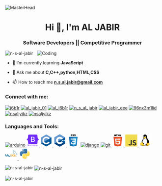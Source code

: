 ![MasterHead](https://github.com/N-S-AL-JABIR/git-photo/blob/main/git.gif?raw=true)
<h1 align="center">Hi 👋, I'm AL JABIR</h1>
<h3 align="center">Software Developers || Competitive Programmer</h3>
<img align="right" alt="Coding" width="400" src="https://github.com/N-S-AL-JABIR/git-photo/blob/main/1594835668489.gif?raw=true">
<p align="left"> <img src="https://komarev.com/ghpvc/?username=n-s-al-jabir&label=Profile%20views&color=0e75b6&style=flat" alt="n-s-al-jabir" /> </p>

- 🌱 I’m currently learning **JavaScript**

- 💬 Ask me about **C,C++,python,HTML,CSS**

- 📫 How to reach me **n.s.al.jabir@gmail.com**

<h3 align="left">Connect with me:</h3>
<p align="left">
<a href="https://linkedin.com/in/j6b1r" target="blank"><img align="center" src="https://raw.githubusercontent.com/rahuldkjain/github-profile-readme-generator/master/src/images/icons/Social/linked-in-alt.svg" alt="j6b1r" height="30" width="40" /></a>
<a href="https://instagram.com/al_jabir_01" target="blank"><img align="center" src="https://raw.githubusercontent.com/rahuldkjain/github-profile-readme-generator/master/src/images/icons/Social/instagram.svg" alt="al_jabir_01" height="30" width="40" /></a>
<a href="https://www.codechef.com/users/al_j6b1r" target="blank"><img align="center" src="https://cdn.jsdelivr.net/npm/simple-icons@3.1.0/icons/codechef.svg" alt="al_j6b1r" height="30" width="40" /></a>
<a href="https://www.hackerrank.com/n_s_al_jabir" target="blank"><img align="center" src="https://raw.githubusercontent.com/rahuldkjain/github-profile-readme-generator/master/src/images/icons/Social/hackerrank.svg" alt="n_s_al_jabir" height="30" width="40" /></a>
<a href="https://codeforces.com/profile/al_jabir_eee" target="blank"><img align="center" src="https://raw.githubusercontent.com/rahuldkjain/github-profile-readme-generator/master/src/images/icons/Social/codeforces.svg" alt="al_jabir_eee" height="30" width="40" /></a>
<a href="https://www.leetcode.com/96nx3m1lid" target="blank"><img align="center" src="https://raw.githubusercontent.com/rahuldkjain/github-profile-readme-generator/master/src/images/icons/Social/leet-code.svg" alt="96nx3m1lid" height="30" width="40" /></a>
<a href="https://auth.geeksforgeeks.org/user/nsaljyikz" target="blank"><img align="center" src="https://raw.githubusercontent.com/rahuldkjain/github-profile-readme-generator/master/src/images/icons/Social/geeks-for-geeks.svg" alt="nsaljyikz" height="30" width="40" /></a>
<a href="https://judge.beecrowd.com/en/profile/839461" target="blank"><img align="center" src="https://github.com/N-S-AL-JABIR/git-photo/blob/main/beecrowd.png?raw=true" alt="nsaljyikz" height="30" width="40" /></a>
</p>

<h3 align="left">Languages and Tools:</h3>
<p align="left"> <a href="https://www.arduino.cc/" target="_blank" rel="noreferrer"> <img src="https://cdn.worldvectorlogo.com/logos/arduino-1.svg" alt="arduino" width="40" height="40"/> </a> <a href="https://getbootstrap.com" target="_blank" rel="noreferrer"> <img src="https://raw.githubusercontent.com/devicons/devicon/master/icons/bootstrap/bootstrap-plain-wordmark.svg" alt="bootstrap" width="40" height="40"/> </a> <a href="https://www.cprogramming.com/" target="_blank" rel="noreferrer"> <img src="https://raw.githubusercontent.com/devicons/devicon/master/icons/c/c-original.svg" alt="c" width="40" height="40"/> </a> <a href="https://www.w3schools.com/cpp/" target="_blank" rel="noreferrer"> <img src="https://raw.githubusercontent.com/devicons/devicon/master/icons/cplusplus/cplusplus-original.svg" alt="cplusplus" width="40" height="40"/> </a> <a href="https://www.w3schools.com/css/" target="_blank" rel="noreferrer"> <img src="https://raw.githubusercontent.com/devicons/devicon/master/icons/css3/css3-original-wordmark.svg" alt="css3" width="40" height="40"/> </a> <a href="https://www.djangoproject.com/" target="_blank" rel="noreferrer"> <img src="https://cdn.worldvectorlogo.com/logos/django.svg" alt="django" width="40" height="40"/> </a> <a href="https://git-scm.com/" target="_blank" rel="noreferrer"> <img src="https://www.vectorlogo.zone/logos/git-scm/git-scm-icon.svg" alt="git" width="40" height="40"/> </a> <a href="https://www.w3.org/html/" target="_blank" rel="noreferrer"> <img src="https://raw.githubusercontent.com/devicons/devicon/master/icons/html5/html5-original-wordmark.svg" alt="html5" width="40" height="40"/> </a> <a href="https://developer.mozilla.org/en-US/docs/Web/JavaScript" target="_blank" rel="noreferrer"> <img src="https://raw.githubusercontent.com/devicons/devicon/master/icons/javascript/javascript-original.svg" alt="javascript" width="40" height="40"/> </a> <a href="https://www.linux.org/" target="_blank" rel="noreferrer"> <img src="https://raw.githubusercontent.com/devicons/devicon/master/icons/linux/linux-original.svg" alt="linux" width="40" height="40"/> </a> <a href="https://www.mysql.com/" target="_blank" rel="noreferrer"> <img src="https://raw.githubusercontent.com/devicons/devicon/master/icons/mysql/mysql-original-wordmark.svg" alt="mysql" width="40" height="40"/> </a> <a href="https://www.python.org" target="_blank" rel="noreferrer"> <img src="https://raw.githubusercontent.com/devicons/devicon/master/icons/python/python-original.svg" alt="python" width="40" height="40"/> </a> </p>

<p><img align="left" src="https://github-readme-stats.vercel.app/api/top-langs?username=n-s-al-jabir&show_icons=true&locale=en&layout=compact" alt="n-s-al-jabir" /></p>

<p>&nbsp;<img align="center" src="https://github-readme-stats.vercel.app/api?username=n-s-al-jabir&show_icons=true&locale=en" alt="n-s-al-jabir" /></p>

<p><img align="center" src="https://github-readme-streak-stats.herokuapp.com/?user=n-s-al-jabir&" alt="n-s-al-jabir" /></p>
